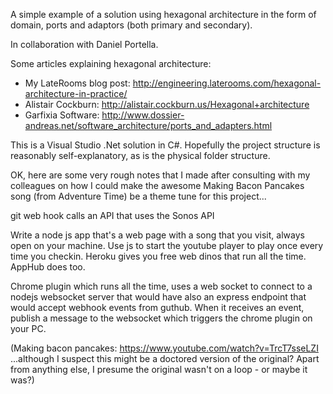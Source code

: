 A simple example of a solution using hexagonal architecture in the form of domain, ports and adaptors (both primary and secondary). 

In collaboration with Daniel Portella.

Some articles explaining hexagonal architecture:
* My LateRooms blog post: http://engineering.laterooms.com/hexagonal-architecture-in-practice/
* Alistair Cockburn: http://alistair.cockburn.us/Hexagonal+architecture
* Garfixia Software: http://www.dossier-andreas.net/software_architecture/ports_and_adapters.html

This is a Visual Studio .Net solution in C#. Hopefully the project structure is reasonably self-explanatory, as is the physical folder structure.



OK, here are some very rough notes that I made after consulting with my colleagues on how I could make the awesome Making Bacon Pancakes song (from Adventure Time) be a theme tune for this project...

git web hook calls an API that uses the Sonos API

Write a node js app that's a web page with a song that you visit, always open on your machine. Use js to start the youtube player to play once every time you checkin.
Heroku gives you free web dinos that run all the time.
AppHub does too.

Chrome plugin which runs all the time, uses a web socket to connect to a nodejs websocket server that would have also an express endpoint that would accept webhook events from guthub. 
When it receives an event, publish a message to the websocket which triggers the chrome plugin on your PC.

(Making bacon pancakes: https://www.youtube.com/watch?v=TrcT7sseLZI
...although I suspect this might be a doctored version of the original? Apart from anything else, I presume the original wasn't on a loop - or maybe it was?)
